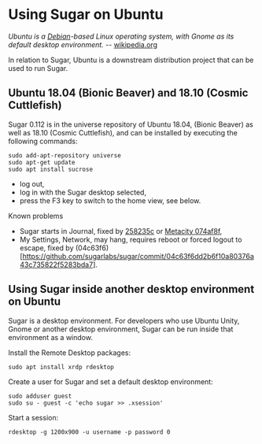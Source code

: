 Using Sugar on Ubuntu
=====================

*Ubuntu is a [Debian](debian.md)-based Linux operating system, with Gnome as its default desktop environment.* -- [wikipedia.org](http://en.wikipedia.org/wiki/Ubuntu_%28operating_system%29)

In relation to Sugar, Ubuntu is a downstream distribution project that can be used to run Sugar.

Ubuntu 18.04 (Bionic Beaver) and 18.10 (Cosmic Cuttlefish)
-------------------

Sugar 0.112 is in the universe repository of Ubuntu 18.04, (Bionic Beaver) as well as 18.10 (Cosmic Cuttlefish), and can be installed by executing the following commands:


    sudo add-apt-repository universe
    sudo apt-get update
    sudo apt install sucrose

-   log out,
-   log in with the Sugar desktop selected,
-   press the F3 key to switch to the home view, see below.

Known problems

-   Sugar starts in Journal, fixed by [258235c](https://github.com/sugarlabs/sugar/commit/258235c4da3e019ee667b6cd8adf1ede7100a9da) or [Metacity 074af8f](https://github.com/GNOME/metacity/commit/074af8f87ef89b13ff326fb5d04ee424bbfd4ced),
-   My Settings, Network, may hang, requires reboot or forced logout to escape, fixed by (04c63f6)[https://github.com/sugarlabs/sugar/commit/04c63f6dd2b6f10a80376a43c735822f5283bda7].

Using Sugar inside another desktop environment on Ubuntu
--------------------------------------------------------

Sugar is a desktop environment. For developers who use Ubuntu Unity, Gnome or another desktop environment, Sugar can be run inside that environment as a window.

Install the Remote Desktop packages:

    sudo apt install xrdp rdesktop

Create a user for Sugar and set a default desktop environment:

    sudo adduser guest
    sudo su - guest -c 'echo sugar >> .xsession'

Start a session:

    rdesktop -g 1200x900 -u username -p password 0
